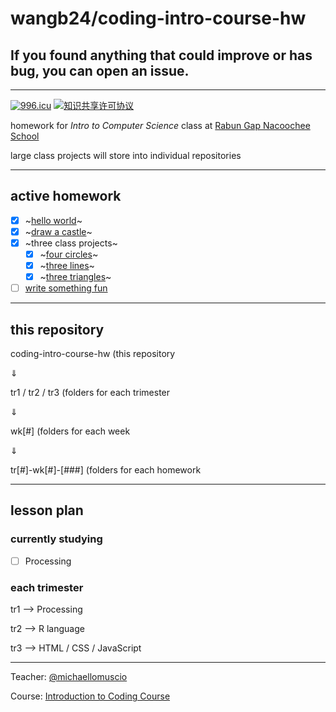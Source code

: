 # wangb24/coding-intro-course-hw

## If you found anything that could improve or has bug, you can open an issue. 

---

[![996.icu](https://img.shields.io/badge/link-996.icu-red.svg)](https://996.icu) <a rel="license" href="http://creativecommons.org/licenses/by-nc-sa/4.0/"><img alt="知识共享许可协议" style="border-width:0" src="https://i.creativecommons.org/l/by-nc-sa/4.0/80x15.png" /></a>

homework for *Intro to Computer Science* class at 
[Rabun Gap Nacoochee School](https://www.rabungap.org/)

large class projects will store into individual repositories

---

## active homework

- [x] ~[hello world](./tri1/wk1/tr1-wk1-001/helloworld/helloworld.pde)~
- [x] ~[draw a castle](./tri1/wk1/tr1-wk1-002/castle/castle.pde)~
- [x] ~three class projects~
  - [x] ~[four circles](./tri1/wk2/tr1-wk2-001/project/circles/circles.pde)~
  - [x] ~[three lines](./tri1/wk2/tr1-wk2-001/project/lines/lines.pde)~
  - [x] ~[three triangles](./tri1/wk2/tr1-wk2-001/project/triangles/triangles.pde)~
- [ ] [write something fun](./tri1/wk2/tr1-wk2-002/project/project.pde)

---

## this repository

coding-intro-course-hw (this repository

⇓

tr1 / tr2 / tr3 (folders for each trimester

⇓

wk[#] (folders for each week

⇓

tr[#]-wk[#]-[###] (folders for each homework

---

## lesson plan

### currently studying 

- [ ] Processing

### each trimester

tr1 --> Processing

tr2 --> R language

tr3 --> HTML / CSS / JavaScript

---

Teacher: [@michaellomuscio](https://github.com/michaellomuscio)

Course: [Introduction to Coding Course](https://github.com/michaellomuscio/Introduction-to-Coding-Course)
